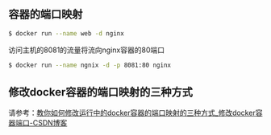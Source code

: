 ## 容器的端口映射



```bash
$ docker run --name web -d nginx
```

访问主机的8081的流量将流向nginx容器的80端口

```bash
$ docker run --name ngnix -d -p 8081:80 nginx
```



## 修改docker容器的端口映射的三种方式

请参考：[教你如何修改运行中的docker容器的端口映射的三种方式_修改docker容器端口-CSDN博客](https://blog.csdn.net/weixin_43865008/article/details/122111611)



